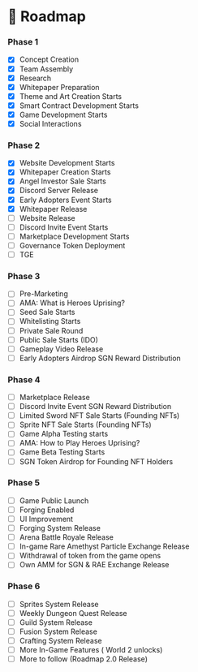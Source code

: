 # 💎 Roadmap

### Phase 1

* [x] Concept Creation
* [x] Team Assembly
* [x] Research
* [x] Whitepaper Preparation
* [x] Theme and Art Creation Starts
* [x] Smart Contract Development Starts
* [x] Game Development Starts
* [x] Social Interactions

### Phase 2

* [x] Website Development Starts
* [x] Whitepaper Creation Starts
* [x] Angel Investor Sale Starts
* [x] Discord Server Release
* [x] Early Adopters Event Starts
* [x] Whitepaper Release
* [ ] Website Release
* [ ] Discord Invite Event Starts&#x20;
* [ ] Marketplace Development Starts
* [ ] Governance Token Deployment
* [ ] TGE

### Phase 3

* [ ] Pre-Marketing
* [ ] AMA: What is Heroes Uprising?
* [ ] Seed Sale Starts
* [ ] Whitelisting Starts
* [ ] Private Sale Round
* [ ] Public Sale Starts (IDO)
* [ ] Gameplay Video Release
* [ ] Early Adopters Airdrop SGN Reward Distribution

### Phase 4

* [ ] Marketplace Release
* [ ] Discord Invite Event SGN Reward Distribution
* [ ] Limited Sword NFT Sale Starts (Founding NFTs)
* [ ] Sprite NFT Sale Starts (Founding NFTs)
* [ ] Game Alpha Testing starts
* [ ] AMA: How to Play Heroes Uprising?
* [ ] Game Beta Testing Starts
* [ ] SGN Token Airdrop for Founding NFT Holders

### Phase 5

* [ ] Game Public Launch
* [ ] Forging Enabled
* [ ] UI Improvement
* [ ] Forging System Release
* [ ] Arena Battle Royale Release
* [ ] In-game Rare Amethyst Particle Exchange Release
* [ ] Withdrawal of token from the game opens
* [ ] Own AMM for SGN & RAE Exchange Release

### Phase 6

* [ ] Sprites System Release
* [ ] Weekly Dungeon Quest Release
* [ ] Guild System Release
* [ ] Fusion System Release
* [ ] Crafting System Release
* [ ] More In-Game Features ( World 2 unlocks)
* [ ] More to follow (Roadmap 2.0 Release)
